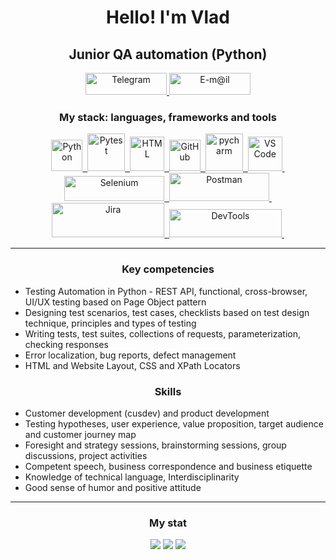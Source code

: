 
<div id="header" align="center">
	<h1>Hello! I'm Vlad</h1>
	<h2>Junior QA automation (Python)</h2>
</div>

<div id="contacts" align="center">
	<a href="https://t.me/vwvwvwvwvwv" target="_blank">
	<img src="https://img.shields.io/badge/Telegram-blue?style=for-the-badge&logo=telegram&logoColor=white" title="Telegram" width="130" height="35"/>
	</a>
  	<a href="mailto:bogovin@internet.ru" target="_blank">
	<img src="https://img.shields.io/badge/mail-blue?style=for-the-badge&logo=maildotru&logoColor=orange" title="E-m@il" width="130" height="35"/>
	</a>
</div>

<div id="stack" align="center">
  <h3>My stack: languages, frameworks and tools</h3>
 	<a href="https://www.python.org" target="_blank">
	<img src="https://cdn.jsdelivr.net/gh/devicons/devicon/icons/python/python-original-wordmark.svg" title="Python" width="50" height="50"/>&nbsp;
	</a>
	<a href="https://pytest.org" target="_blank">
	<img src="https://cdn.jsdelivr.net/gh/devicons/devicon/icons/pytest/pytest-original-wordmark.svg" title="Pytest" width="60" height="60"/>&nbsp;
	</a>
	<a href="https://www.w3.org/html" target="_blank">
	<img src="https://www.w3.org/html/logo/downloads/HTML5_Logo.svg" title="HTML" width="55" height="55"/>&nbsp;
	</a>
	<a href="https://github.com/VladTestQA?tab=repositories" target="_blank">
	<img src="https://cdn.jsdelivr.net/gh/devicons/devicon/icons/github/github-original-wordmark.svg" title="GitHub" width="50" height="50"/>&nbsp;
	</a>
	<a href="https://www.jetbrains.com/pycharm" target="_blank">
	<img src="https://cdn.cdnlogo.com/logos/p/22/pycharm.svg" title="pycharm" width="60" height="60"/>&nbsp;
	</a>
	<a href="https://code.visualstudio.com" target="_blank">
	<img src="https://cdn.jsdelivr.net/gh/devicons/devicon/icons/vscode/vscode-original-wordmark.svg" title="VS Code" width="55" height="55"/>&nbsp;
	</a>
  <br>
	<a href="https://www.selenium.dev" target="_blank">
	<img src="https://upload.wikimedia.org/wikipedia/commons/9/9f/Selenium_logo.svg" title="Selenium" width="160" height="40"/>&nbsp;
	</a>
	<a href="https://www.postman.com" target="_blank">
	<img src="https://upload.wikimedia.org/wikipedia/commons/c/c2/Postman_%28software%29.png" title="Postman" width="160" height="45"/>&nbsp;
	</a>
	<a href="https://www.atlassian.com/software/jira" target="_blank">
	<img src="https://upload.wikimedia.org/wikipedia/commons/8/82/Jira_%28Software%29_logo.svg" title="Jira" width="180" height="55"/>&nbsp;
	</a>
	<a href="https://developer.chrome.com/docs/devtools" target="_blank">
	<img src="https://reks.biz/pics/p4122.svg" title="DevTools" width="180" height="45"/>&nbsp;
	</a>
</div>
<hr>

<div id="competencies">
  <h3  align="center">Key competencies</h3>
	<ul>
	<li>Testing Automation in Python - REST API, functional, cross-browser, UI/UX testing based on Page Object pattern</li>
	<li>Designing test scenarios, test cases, checklists based on test design technique, principles and types of testing</li>
	<li>Writing tests, test suites, collections of requests, parameterization, checking responses</li>
	<li>Error localization, bug reports, defect management</li>
	<li>HTML and Website Layout, CSS and XPath Locators</li>
	</ul>	
</div>

<div id="skills">
  <h3  align="center">Skills</h3>
	<ul>
	<li>Customer development (cusdev) and product development</li>
	<li>Testing hypotheses, user experience, value proposition, target audience and customer journey map</li>
	<li>Foresight and strategy sessions, brainstorming sessions, group discussions, project activities</li>
	<li>Competent speech, business correspondence and business etiquette</li>
	<li>Knowledge of technical language, Interdisciplinarity</li>
	<li>Good sense of humor and positive attitude</li>
	</ul>	
</div>
<hr>

<div id="stat" align="center">
	<h3>My stat</h3>
	<img src="https://github-profile-summary-cards.vercel.app/api/cards/profile-details?username=VladTestQA&theme=github_dark"/>
	<img src="https://github-profile-summary-cards.vercel.app/api/cards/most-commit-language?username=VladTestQA&theme=github_dark"/>
	<img src="https://github-profile-summary-cards.vercel.app/api/cards/stats?username=VladTestQA&theme=github_dark"/>
</div>
